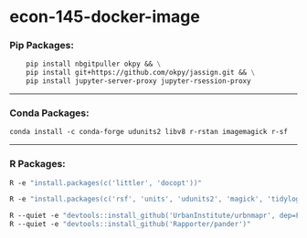 # **econ-145-docker-image**
### **Pip Packages:**
``` Dockerfile
    pip install nbgitpuller okpy && \
    pip install git+https://github.com/okpy/jassign.git && \
    pip install jupyter-server-proxy jupyter-rsession-proxy 
``` 
*** 
### **Conda Packages:**
``` Dockerfile
conda install -c conda-forge udunits2 libv8 r-rstan imagemagick r-sf
```
***
### **R Packages:**
``` Dockerfile 
R -e "install.packages(c('littler', 'docopt'))" 
```
``` Dockerfile
R -e "install.packages(c('rsf', 'units', 'udunits2', 'magick', 'tidylog', 'tidytuesdayR', 'janitor', 'readxl', 'lubridate', 'lucid', 'magrittr', 'learnr', 'haven', 'summarytools', 'ggplot2', 'kableExtra', 'flextable', 'sandwich', 'sf', 'stargazer', 'viridis', 'titanic', 'labelled', 'Lahman', 'babynames', 'nasaweather', 'fueleconomy', 'mapproj', 'forcats', 'rvest', 'readxl', 'quantmod', 'polite', 'pdftools', 'ncdf4', 'modelsummary', 'maps', 'lubridate', 'lmtest', 'knitr', 'anytime', 'broom', 'devtools', 'fixest', 'ggmap', 'ggplot2', 'ggthemes', 'httr', 'janitor', 'jsonlite', 'kableExtra'), repos = 'http://cran.us.r-project.org')"
```
``` Dockerfile
R --quiet -e "devtools::install_github('UrbanInstitute/urbnmapr', dep=FALSE)"
R --quiet -e "devtools::install_github('Rapporter/pander')"
```

